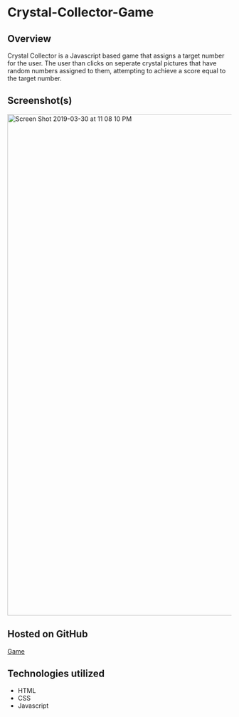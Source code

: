 # Crystal-Collector-Game

## Overview

Crystal Collector is a Javascript based game that assigns a target number for the user. The user than clicks on seperate crystal pictures that have random numbers assigned to them, attempting to achieve a score equal to the target number.

## Screenshot(s)

<img width="1128" alt="Screen Shot 2019-03-30 at 11 08 10 PM" src="https://user-images.githubusercontent.com/42223683/55285448-56750500-5341-11e9-8e70-c3c2e1f0b20b.png">

## Hosted on GitHub

[Game](https://gregmash.github.io/crystal-collector-game/)

## Technologies utilized
 - HTML
 - CSS
 - Javascript
